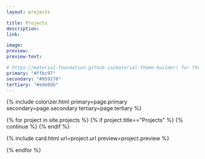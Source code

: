 ```yaml
---
layout: projects

title: Projects
description: 
link: 

image: 
preview: 
preview-text: 

# https://material-foundation.github.io/material-theme-builder/ for the palette, just pass the relevant img!
primary: "#ffbc97"
secondary: "#959270"
tertiary: "#ede0db"
---
```


{% include colorizer.html primary=page.primary secondary=page.secondary tertiary=page.tertiary %}

<div class="card-container"> 
{% for project in site.projects %}
{% if project.title=="Projects" %} {% continue %} {% endif %}

  {% include card.html url=project.url preview=project.preview %}

{% endfor %}
</div>